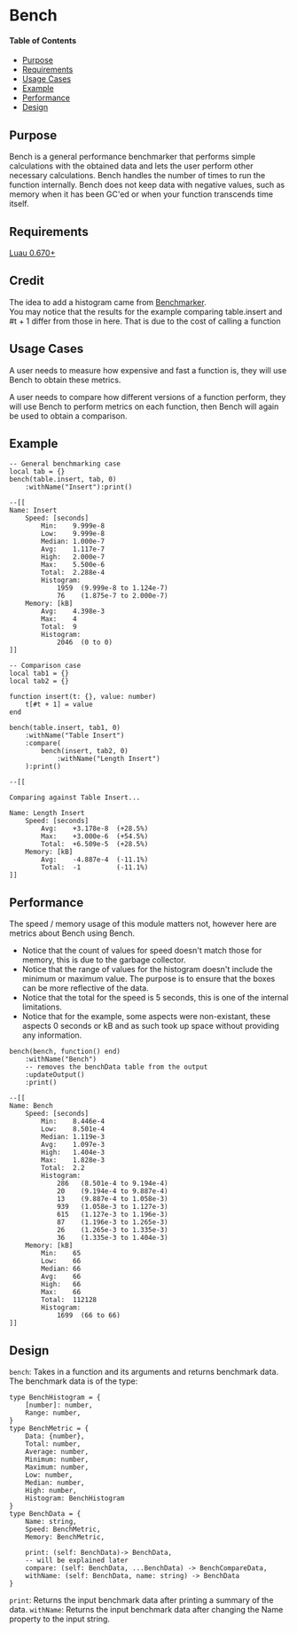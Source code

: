 # Bench

#### Table of Contents
- [Purpose](#purpose)
- [Requirements](#requirements)
- [Usage Cases](#usage-cases)
- [Example](#example)
- [Performance](#performance)
- [Design](#design)

## Purpose

Bench is a general performance benchmarker that performs simple calculations with the obtained data and lets the user perform other necessary calculations.  Bench handles the number of times to run the function internally.  Bench does not keep data with negative values, such as memory when it has been GC'ed or when your function transcends time itself.  

## Requirements
[Luau 0.670+](https://github.com/luau-lang/luau/releases)

## Credit
The idea to add a histogram came from [Benchmarker](https://boatbomber.itch.io/benchmarker).  
You may notice that the results for the example comparing table.insert and #t + 1 differ from those in here.  That is due to the cost of calling a function

## Usage Cases
A user needs to measure how expensive and fast a function is, they will use Bench to obtain these metrics.

A user needs to compare how different versions of a function perform, they will use Bench to perform metrics on each function, then Bench will again be used to obtain a comparison.

## Example
```luau
-- General benchmarking case
local tab = {}
bench(table.insert, tab, 0)
	:withName("Insert"):print()

--[[
Name: Insert
    Speed: [seconds]
        Min:    9.999e-8
        Low:    9.999e-8
        Median: 1.000e-7
        Avg:    1.117e-7
        High:   2.000e-7
        Max:    5.500e-6
        Total:  2.288e-4
        Histogram:
            1959  (9.999e-8 to 1.124e-7)
            76    (1.875e-7 to 2.000e-7)
    Memory: [kB]
        Avg:    4.398e-3
        Max:    4
        Total:  9
        Histogram:
            2046  (0 to 0)
]]
```

```luau
-- Comparison case
local tab1 = {}
local tab2 = {}

function insert(t: {}, value: number)
	t[#t + 1] = value
end

bench(table.insert, tab1, 0)
	:withName("Table Insert")
	:compare(
		bench(insert, tab2, 0)
			:withName("Length Insert")
	):print()

--[[

Comparing against Table Insert...

Name: Length Insert
    Speed: [seconds]
        Avg:    +3.178e-8  (+28.5%)
        Max:    +3.000e-6  (+54.5%)
        Total:  +6.509e-5  (+28.5%)
    Memory: [kB]
        Avg:    -4.887e-4  (-11.1%)
        Total:  -1         (-11.1%)
]]
```


## Performance

The speed / memory usage of this module matters not, however here are metrics about Bench using Bench.  

 * Notice that the count of values for speed doesn't match those for memory, this is due to the garbage collector.  
 * Notice that the range of values for the histogram doesn't include the minimum or maximum value.  The purpose is to ensure that the boxes can be more reflective of the data.  
 * Notice that the total for the speed is 5 seconds, this is one of the internal limitations.  
 * Notice that for the example, some aspects were non-existant, these aspects 0 seconds or kB and as such took up space without providing any information.  

```luau
bench(bench, function() end)
	:withName("Bench")
	-- removes the benchData table from the output
	:updateOutput()
	:print()

--[[
Name: Bench
    Speed: [seconds]
        Min:    8.446e-4
        Low:    8.501e-4
        Median: 1.119e-3
        Avg:    1.097e-3
        High:   1.404e-3
        Max:    1.828e-3
        Total:  2.2
        Histogram:
            286   (8.501e-4 to 9.194e-4)
            20    (9.194e-4 to 9.887e-4)
            13    (9.887e-4 to 1.058e-3)
            939   (1.058e-3 to 1.127e-3)
            615   (1.127e-3 to 1.196e-3)
            87    (1.196e-3 to 1.265e-3)
            26    (1.265e-3 to 1.335e-3)
            36    (1.335e-3 to 1.404e-3)
    Memory: [kB]
        Min:    65
        Low:    66
        Median: 66
        Avg:    66
        High:   66
        Max:    66
        Total:  112128
        Histogram:
            1699  (66 to 66)
]]
```

## Design

`bench`: Takes in a function and its arguments and returns benchmark data.  The benchmark data is of the type: 
```luau
type BenchHistogram = {
	[number]: number,
	Range: number,
}
type BenchMetric = {
	Data: {number},
	Total: number,
	Average: number,
	Minimum: number,
	Maximum: number,
	Low: number,
	Median: number,
	High: number,
	Histogram: BenchHistogram
}
type BenchData = {
	Name: string,
	Speed: BenchMetric,
	Memory: BenchMetric,

	print: (self: BenchData)-> BenchData,
	-- will be explained later
	compare: (self: BenchData, ...BenchData) -> BenchCompareData,
	withName: (self: BenchData, name: string) -> BenchData
}
```
`print`: Returns the input benchmark data after printing a summary of the data.
`withName`: Returns the input benchmark data after changing the Name property to the input string.

